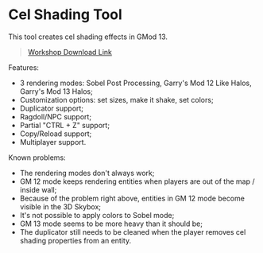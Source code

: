 # Cel Shading Tool

This tool creates cel shading effects in GMod 13.

> [Workshop Download Link](http://steamcommunity.com/sharedfiles/filedetails/?id=791009548)

Features:
- 3 rendering modes: Sobel Post Processing, Garry's Mod 12 Like Halos, Garry's Mod 13 Halos;
- Customization options: set sizes, make it shake, set colors;
- Duplicator support; 
- Ragdoll/NPC support; 
- Partial "CTRL + Z" support; 
- Copy/Reload support; 
- Multiplayer support. 

Known problems:
- The rendering modes don't always work;
- GM 12 mode keeps rendering entities when players are out of the map / inside wall;
- Because of the problem right above, entities in GM 12 mode become visible in the 3D Skybox;
- It's not possible to apply colors to Sobel mode;
- GM 13 mode seems to be more heavy than it should be;
- The duplicator still needs to be cleaned when the player removes cel shading properties from an entity.
